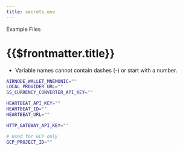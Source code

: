 ```yaml
---
title: secrets.env
---
```


<TitleSpan>Example Files</TitleSpan>

# {{$frontmatter.title}}

<VersionWarning/>

- Variable names cannot contain dashes (-) or start with a number.

```sh
AIRNODE_WALLET_MNEMONIC=""
LOCAL_PROVIDER_URL=""
SS_CURRENCY_CONVERTER_API_KEY=""

HEARTBEAT_API_KEY=""
HEARTBEAT_ID=""
HEARTBEAT_URL=""

HTTP_GATEWAY_API_KEY=""

# Used for GCP only
GCP_PROJECT_ID=""
```
